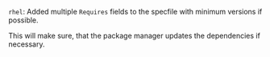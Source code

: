 `rhel`: Added multiple `Requires` fields to the specfile with minimum versions if possible.

This will make sure, that the package manager updates the dependencies if necessary.
